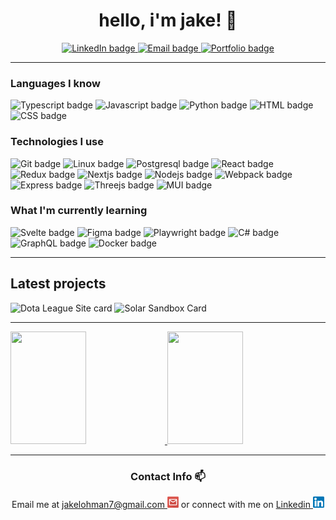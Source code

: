 <h1 align="center"> hello, i'm jake! 🤠</h1>

<div align="center">
	<a href="https://www.linkedin.com/in/jake-lohman/">
		<img src="https://img.shields.io/badge/LinkedIn-blue?style=for-the-badge&logo=linkedin&logoColor=white" alt="LinkedIn badge"/>
	</a>
	<a href="mailto:jakelohman7@gmail.com">
		<img src="https://img.shields.io/badge/Email-whitesmoke?style=for-the-badge&logo=gmail"  alt="Email badge"/>
	</a>
	<a href="https://l-ohman.com/">
	    <img src="https://img.shields.io/badge/🌱 portfolio-rosybrown?style=for-the-badge" alt="Portfolio badge"/>
	</a>
</div>
<!-- Stackoverflow card
<a href="https://stackoverflow.com/users/22109722/l-ohman">
	<img src="https://img.shields.io/badge/stack%20overflow-FE7A16?logo=stack-overflow&logoColor=white&style=for-the-badge" alt="StackOverflow badge"/>
</a>-->

---

### Languages I know
<div>
	<img src="https://img.shields.io/badge/typescript-black?style=for-the-badge&logo=typescript" alt="Typescript badge"/>
	<img src="https://img.shields.io/badge/javascript-black?style=for-the-badge&logo=javascript" alt="Javascript badge"/>
	<img src="https://img.shields.io/badge/python-black?style=for-the-badge&logo=python" alt="Python badge"/>
	<img src="https://img.shields.io/badge/html5-black?style=for-the-badge&logo=html5" alt="HTML badge"/>
	<img src="https://img.shields.io/badge/css3-black?style=for-the-badge&logo=css3&logoColor=steelblue" alt="CSS badge"/>
</div>

### Technologies I use

<div>
	<img src="https://img.shields.io/badge/git-black?style=for-the-badge&logo=git" alt="Git badge"/>
	<img src="https://img.shields.io/badge/linux-black?style=for-the-badge&logo=linux" alt="Linux badge"/>
	<img src="https://img.shields.io/badge/postgresql-black?style=for-the-badge&logo=postgresql&logoColor=dodgerblue" alt="Postgresql badge"/>
	<img src="https://img.shields.io/badge/react-black?style=for-the-badge&logo=react" alt="React badge"/>
	<img src="https://img.shields.io/badge/redux-black?style=for-the-badge&logo=redux&logoColor=mediumorchid" alt="Redux badge"/>
	<img src="https://img.shields.io/badge/next-black?style=for-the-badge&logo=nextdotjs" alt="Nextjs badge"/>
	<img src="https://img.shields.io/badge/node.js-black?style=for-the-badge&logo=nodedotjs" alt="Nodejs badge"/>
	<img src="https://img.shields.io/badge/webpack-black?style=for-the-badge&logo=webpack" alt="Webpack badge"/>
	<img src="https://img.shields.io/badge/express-black?style=for-the-badge&logo=express" alt="Express badge"/>
	<img src="https://img.shields.io/badge/three.js-black?style=for-the-badge&logo=threedotjs" alt="Threejs badge"/>
	<img src="https://img.shields.io/badge/mui-black?style=for-the-badge&logo=mui" alt="MUI badge"/>
 </div>

### What I'm currently learning <!-- Godot, Django -->

<div>
	<img src="https://img.shields.io/badge/svelte-black?style=for-the-badge&logo=svelte" alt="Svelte badge"/>
	<img src="https://img.shields.io/badge/figma-black?style=for-the-badge&logo=figma" alt="Figma badge"/>
	<img src="https://img.shields.io/badge/playwright-black?style=for-the-badge&logo=playwright" alt="Playwright badge"/>
	<img src="https://img.shields.io/badge/csharp-black?style=for-the-badge&logo=csharp" alt="C# badge"/>
	<img src="https://img.shields.io/badge/graphql-black?style=for-the-badge&logo=graphql&logoColor=magenta" alt="GraphQL badge"/>
	<img src="https://img.shields.io/badge/docker-black?style=for-the-badge&logo=docker" alt="Docker badge"/>
</div>

---

## Latest projects

<div>
	<img height="150px" width="49%" src="https://github-readme-stats.vercel.app/api/pin/?username=cadenforrest&repo=DotaLeagueSite" alt="Dota League Site card" />
	<img height="150px" width="49%" src="https://readmestats.999857.xyz/api/pin/?username=l-ohman&repo=solar-sandbox" alt="Solar Sandbox Card" />
</div>

---

<a href="https://www.l-ohman.com">
<img height=180 width="49%" src="http://github-readme-streak-stats.herokuapp.com?user=l-ohman&theme=dark&background=36393F&ring=F9A527&fire=F9A527&hide_border=true&include_all_commits=true&count_private=true"/>
<img height=180 width="49%" src="https://github-readme-stats.vercel.app/api/top-langs/?username=l-ohman&theme=slateorange&layout=compact&hide=less&hide_border=true"/>
</a>

<!-- Should do a custom deployment eventually for the top-langs to see DotaLeagueSite -->

---

<h3 align="center">Contact Info 📫</h3>
<div align="center">
Email me at <a href="mailto:jakelohman7@gmail.com">jakelohman7@gmail.com <img src="https://raw.githubusercontent.com/l-ohman/l-ohman/main/icons/Email.png" width="18" alt="jakelohman7@gmail.com"/></a> or connect with me on <a href="https://www.linkedin.com/in/jake-lohman/">Linkedin <img src="https://raw.githubusercontent.com/l-ohman/l-ohman/main/icons/Linkedin.png" width="18" alt="Linkedin Logo"/></a>
</div>
